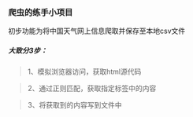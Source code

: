 ### 爬虫的练手小项目
初步功能为将中国天气网上信息爬取并保存至本地csv文件

##### 大致分3步： 
> 1、模拟浏览器访问，获取html源代码 

> 2、通过正则匹配，获取指定标签中的内容 


> 3、将获取到的内容写到文件中
